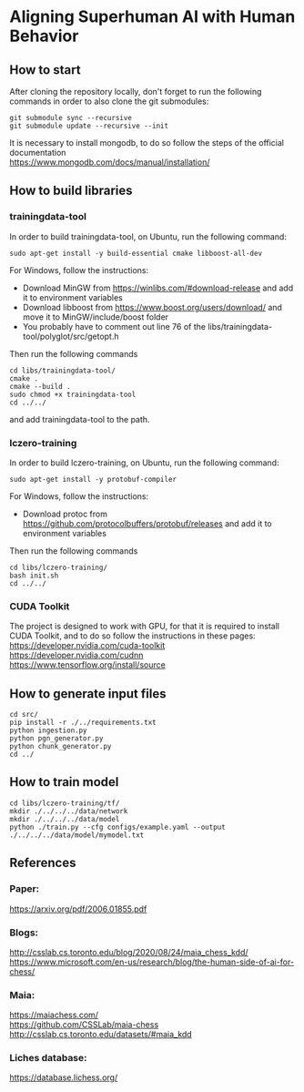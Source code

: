 # Aligning Superhuman AI with Human Behavior

## How to start

After cloning the repository locally, don't forget to run the following commands in order to also clone the git submodules:
```
git submodule sync --recursive
git submodule update --recursive --init
```

It is necessary to install mongodb, to do so follow the steps of the official documentation \
https://www.mongodb.com/docs/manual/installation/

## How to build libraries

### trainingdata-tool
In order to build trainingdata-tool, on Ubuntu, run the following command:
```
sudo apt-get install -y build-essential cmake libboost-all-dev
```
For Windows, follow the instructions:
- Download MinGW from https://winlibs.com/#download-release and add it to environment variables
- Download libboost from https://www.boost.org/users/download/ and move it to MinGW/include/boost folder
- You probably have to comment out line 76 of the libs/trainingdata-tool/polyglot/src/getopt.h

Then run the following commands
```
cd libs/trainingdata-tool/
cmake .
cmake --build .
sudo chmod +x trainingdata-tool
cd ../../
```
and add trainingdata-tool to the path.

### lczero-training
In order to build lczero-training, on Ubuntu, run the following command:
```
sudo apt-get install -y protobuf-compiler
```
For Windows, follow the instructions:
- Download protoc from https://github.com/protocolbuffers/protobuf/releases and add it to environment variables

Then run the following commands
```
cd libs/lczero-training/
bash init.sh
cd ../../
```

### CUDA Toolkit
The project is designed to work with GPU, for that it is required to install CUDA Toolkit, and to do so follow the instructions in these pages: \
https://developer.nvidia.com/cuda-toolkit \
https://developer.nvidia.com/cudnn \
https://www.tensorflow.org/install/source

## How to generate input files
```
cd src/
pip install -r ./../requirements.txt
python ingestion.py
python pgn_generator.py
python chunk_generator.py
cd ../
```

## How to train model
```
cd libs/lczero-training/tf/
mkdir ./../../../data/network
mkdir ./../../../data/model
python ./train.py --cfg configs/example.yaml --output ./../../../data/model/mymodel.txt
```

## References

### Paper:
https://arxiv.org/pdf/2006.01855.pdf

### Blogs:
http://csslab.cs.toronto.edu/blog/2020/08/24/maia_chess_kdd/ \
https://www.microsoft.com/en-us/research/blog/the-human-side-of-ai-for-chess/

### Maia:
https://maiachess.com/ \
https://github.com/CSSLab/maia-chess \
http://csslab.cs.toronto.edu/datasets/#maia_kdd

### Liches database:
https://database.lichess.org/